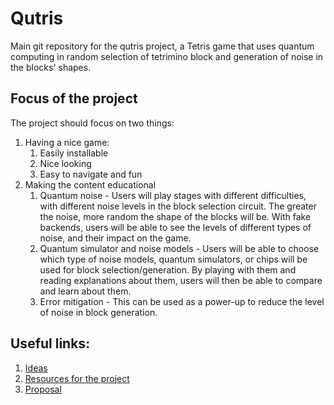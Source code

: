 # Qutris

Main git repository for the qutris project, a Tetris game that uses quantum computing in random selection of tetrimino block and generation of noise in the blocks' shapes. 

## Focus of the project

The project should focus on two things:

1. Having a nice game:
   1. Easily installable
   2. Nice looking
   3. Easy to navigate and fun
2. Making the content educational 
   1. Quantum noise - Users will play stages with different difficulties, with different noise levels in the block selection circuit. The greater the noise, more random the shape of the blocks will be. With fake backends, users will be able to see the levels of different types of noise, and their impact on the game.
   2. Quantum simulator and noise models - Users will be able to choose which type of noise models, quantum simulators, or chips will be used for block selection/generation. By playing with them and reading explanations about them, users will then be able to compare and learn about them.  
   3. Error mitigation - This can be used as a power-up to reduce the level of noise in block generation.


## Useful links:

1. [Ideas](./docs/ideas.md)
2. [Resources for the project](./docs/resources.md)
3. [Proposal](./docs/proposal.md)
